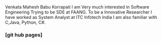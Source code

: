 Venkata Mahesh Babu Korrapati
I am Very much interested in Software Engineering 
Trying to be SDE at FAANG.
To be a Innovative Researcher
I have worked as System Analyst at ITC Infotech India
I am also familiar with C,Java, Python, C#.
### [git hub pages] 
